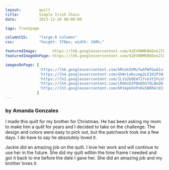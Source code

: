 ```yaml
---
layout:        quilt
title:         Simple Irish Chain
date:          2013-12-10 00:00:00

tags: frontpage

columnCSS:     "large-6 columns"
css:           "height: 370px; width: 100%;"

featuredImage:       https://lh6.googleusercontent.com/42EV0NMhBGOxkJlbowWWMXZ7oe09b0EB6AxLt0kpe3Y=w470
featuredImageOnPage: https://lh6.googleusercontent.com/42EV0NMhBGOxkJlbowWWMXZ7oe09b0EB6AxLt0kpe3Y=w1000

imagesOnPage: [
               'https://lh6.googleusercontent.com/kMcmtOVMzfwOfWfGwA1x3NUxj1qVMNkDT-mU-xqJHb4=w303',
               'https://lh4.googleusercontent.com/GhWrLmhxzmg2LE3X2P1WikIpjRXcgKnmCkHzOXpIC1g=w303',
               'https://lh3.googleusercontent.com/ILtU2b0EmT1fvUJtIFuzFZBtHrEAF6B9Kjsei8r36PQ=w303',
               'https://lh4.googleusercontent.com/LRQHsD2P8mQ937QLBmZW-teSjEQCsPZI-JvySaLivBs=w303',
               'https://lh3.googleusercontent.com/KPxkpkhVPnRe5BRR4i931QPc9gvhNy7gkaQbEl_KDp8=w303'
              ]
---
```


### by Amanda Gonzales

I made this quilt for my brother for Christmas. He has been asking my mom to make him a quilt for years and I decided to take on the challenge. The design and colors were easy to pick out, but the patchwork took me a few days. I do have to say he absolutely loved it. 

Jackie did an amazing job on the quilt. I love her work and will continue to use her in the future. She did my quilt within the time frame I needed and got it back to me before the date I gave her. She did an amazing job and my brother loves it.
